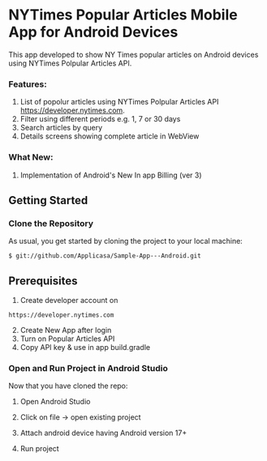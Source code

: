 # NYTimes Popular Articles Mobile App for Android Devices

This app developed to show NY Times popular articles on Android devices using NYTimes Polpular Articles API.

### Features:
1. List of popolur articles using NYTimes Polpular Articles API https://developer.nytimes.com.
2. Filter using different periods e.g. 1, 7 or 30 days
3. Search articles by query
4. Details screens showing complete article in WebView

### What New:
1. Implementation of Android's New In app Billing (ver 3)

## Getting Started

### Clone the Repository

As usual, you get started by cloning the project to your local machine:

```
$ git://github.com/Applicasa/Sample-App---Android.git
```

## Prerequisites
1.  Create developer account on 
```
https://developer.nytimes.com
```

2. Create New App after login
3. Turn on Popular Articles API
4. Copy API key & use in app build.gradle


### Open and Run Project in Android Studio

Now that you have cloned the repo:

1. Open Android Studio

2. Click on file -> open existing project
	
3. Attach android device having Android version 17+

4. Run project


